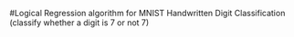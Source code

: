#Logical Regression algorithm for MNIST Handwritten Digit Classification  (classify whether a digit is 7 or not 7)
